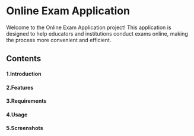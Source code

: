 # Online Exam Application
Welcome to the Online Exam Application project! This application is designed to help educators and institutions conduct exams online, making the process more convenient and efficient.
## Contents
#### 1.Introduction
#### 2.Features
#### 3.Requirements
#### 4.Usage
#### 5.Screenshots



